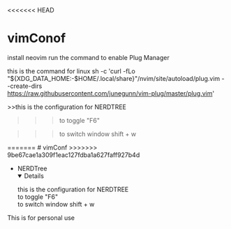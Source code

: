 <<<<<<< HEAD
# vimConof

install neovim
run the command to enable Plug Manager

this is the command for linux
		sh -c 'curl -fLo "${XDG_DATA_HOME:-$HOME/.local/share}"/nvim/site/autoload/plug.vim --create-dirs \
       		https://raw.githubusercontent.com/junegunn/vim-plug/master/plug.vim'

<NERDTree open>
>>this is the configuration for NERDTREE   

>>>to toggle "F6"  

>>>to switch window shift + w  

</NERDTree>
=======
# vimConf
>>>>>>> 9be67cae1a309f1eac127fdba1a627faff927b4d

<ul>
  <li>NERDTree
    <details open>
      
  this is the configuration for NERDTREE  
  to toggle "F6"  
  to switch window shift + w  
  </details>
  </li>
</ul>  


This is for personal use
